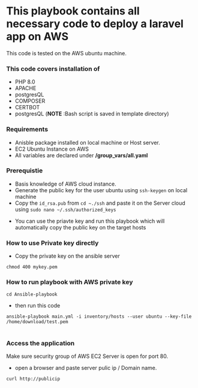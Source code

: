 # This playbook contains all necessary code to deploy a laravel app on AWS

This code is tested on the AWS ubuntu machine.

### This code covers installation of
+ PHP 8.0
+ APACHE
+ postgresQL
+ COMPOSER
+ CERTBOT
+ postgresQL (**NOTE** :Bash script is saved in template directory)


### Requirements
  - Anisble package installed on local machine or Host server.
  - EC2 Ubuntu Instance on AWS 
  - All variables are declared under **/group_vars/all.yaml**

### Prerequistie
  - Basis knowledge of AWS cloud instance. 
  - Generate the public key for the user ubuntu using `ssh-keygen` on local machine
  - Copy the `id_rsa.pub` from `cd ~./ssh` and paste it on the Server cloud using `sudo nano ~/.ssh/authorized_keys`
  + You can use the priavte key and run this playbook which will automatically copy the public key on the target hosts

### How to use Private key directly

- Copy the private key on the ansible server

```
chmod 400 mykey.pem

```
  
### How to run playbook with AWS private key

```
cd Ansible-playbook
```
+ then run this code 
```
ansible-playbook main.yml -i inventory/hosts --user ubuntu --key-file /home/download/test.pem

```

#

### Access the application

Make sure security group of AWS EC2 Server is open for port 80.

+ open a browser and paste server pulic ip / Domain name.

```
curl http://publicip

```
